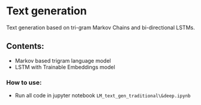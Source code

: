 # Text generation
Text generation based on tri-gram Markov Chains and bi-directional LSTMs.

## Contents:
* Markov based trigram language model
* LSTM with Trainable Embeddings model

### How to use:
* Run all code in jupyter notebook `LM_text_gen_traditional\&deep.ipynb`
